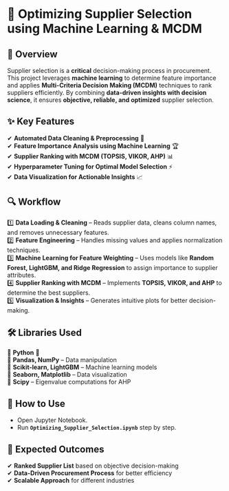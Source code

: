 # 🚀 Optimizing Supplier Selection using Machine Learning & MCDM

## 📌 Overview
Supplier selection is a **critical** decision-making process in procurement. This project leverages **machine learning** to determine feature importance and applies **Multi-Criteria Decision Making (MCDM)** techniques to rank suppliers efficiently. By combining **data-driven insights with decision science**, it ensures **objective, reliable, and optimized** supplier selection.  

## ✨ Key Features
✔ **Automated Data Cleaning & Preprocessing** 🧹  
✔ **Feature Importance Analysis using Machine Learning** 🏆  
✔ **Supplier Ranking with MCDM (TOPSIS, VIKOR, AHP)** 📊  
✔ **Hyperparameter Tuning for Optimal Model Selection** ⚡  
✔ **Data Visualization for Actionable Insights** 📈  

## 🔍 Workflow  
1️⃣ **Data Loading & Cleaning** – Reads supplier data, cleans column names, and removes unnecessary features.  
2️⃣ **Feature Engineering** – Handles missing values and applies normalization techniques.  
3️⃣ **Machine Learning for Feature Weighting** – Uses models like **Random Forest, LightGBM, and Ridge Regression** to assign importance to supplier attributes.  
4️⃣ **Supplier Ranking with MCDM** – Implements **TOPSIS, VIKOR, and AHP** to determine the best suppliers.  
5️⃣ **Visualization & Insights** – Generates intuitive plots for better decision-making.  

## 🛠 Libraries Used
🔹 **Python** 🐍  
🔹 **Pandas, NumPy** – Data manipulation  
🔹 **Scikit-learn, LightGBM** – Machine learning models  
🔹 **Seaborn, Matplotlib** – Data visualization  
🔹 **Scipy** – Eigenvalue computations for AHP  

## 🚀 How to Use  
- Open Jupyter Notebook.  
- Run **`Optimizing_Supplier_Selection.ipynb`** step by step.  

## 🎯 Expected Outcomes  
✔ **Ranked Supplier List** based on objective decision-making  
✔ **Data-Driven Procurement Process** for better efficiency  
✔ **Scalable Approach** for different industries  

